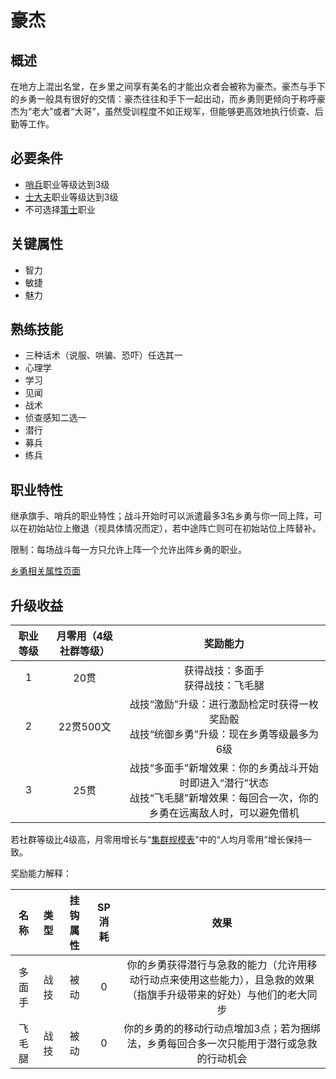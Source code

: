 # 豪杰

## 概述

在地方上混出名堂，在乡里之间享有美名的才能出众者会被称为豪杰。豪杰与手下的乡勇一般具有很好的交情：豪杰往往和手下一起出动，而乡勇则更倾向于称呼豪杰为“老大”或者“大哥”，虽然受训程度不如正规军，但能够更高效地执行侦查、后勤等工作。

## 必要条件

* <a href="../../../basicJob/Sentinel" target="_blank">哨兵</a>职业等级达到3级
* <a href="../bureaucrat" target="_blank">士大夫</a>职业等级达到3级
* 不可选择<a href="../strategist" target="_blank">策士</a>职业

## 关键属性

* 智力
* 敏捷
* 魅力

## 熟练技能

* 三种话术（说服、哄骗、恐吓）任选其一
* 心理学
* 学习
* 见闻
* 战术
* 侦查感知二选一
* 潜行
* 募兵
* 练兵

## 职业特性

继承旗手、哨兵的职业特性；战斗开始时可以派遣最多3名乡勇与你一同上阵，可以在初始站位上撤退（视具体情况而定），若中途阵亡则可在初始站位上阵替补。

限制：每场战斗每一方只允许上阵一个允许出阵乡勇的职业。

<a href="../militiamen" target="_blank">乡勇相关属性页面</a>

## 升级收益

职业等级|月零用（4级社群等级）|奖励能力
:--:|:--:|:--:
1|20贯|获得战技：多面手<br>获得战技：飞毛腿
2|22贯500文|战技“激励”升级：进行激励检定时获得一枚奖励骰<br>战技“统御乡勇”升级：现在乡勇等级最多为6级
3|25贯|战技“多面手”新增效果：你的乡勇战斗开始时即进入“潜行”状态<br>战技“飞毛腿”新增效果：每回合一次，你的乡勇在远离敌人时，可以避免借机

若社群等级比4级高，月零用增长与“<a href="../../../scaleList" target="_blank">集群规模表</a>”中的“人均月零用”增长保持一致。

奖励能力解释：

名称|类型|挂钩属性|SP消耗|效果
:--:|:--:|:--:|:--:|:--:
多面手|战技|被动|0|你的乡勇获得潜行与急救的能力（允许用移动行动点来使用这些能力），且急救的效果（指旗手升级带来的好处）与他们的老大同步
飞毛腿|战技|被动|0|你的乡勇的的移动行动点增加3点；若为捆绑法，乡勇每回合多一次只能用于潜行或急救的行动机会
